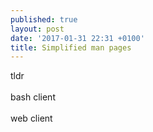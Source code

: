 ```yaml
---
published: true
layout: post
date: '2017-01-31 22:31 +0100'
title: Simplified man pages
---
```

tldr  
[](https://github.com/tldr-pages/tldr)  
bash client  
[](https://github.com/raylee/tldr)  
web client  
[](https://tldr.ostera.io)


